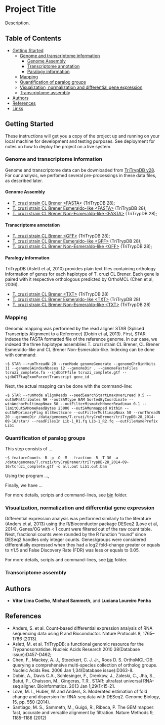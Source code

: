 # Project Title

Description.

## Table of Contents


   * [Getting Started](#getting-started)
      * [Genome and transcriptome information](#genome-and-transcriptome-information)
         * [Genome Assembly](#genome-assembly)
         * [Transcriptome annotation](#transcriptome-annotation)
         * [Paralogy information](#paralogy-information)
      * [Mapping](#mapping)
      * [Quantification of paralog groups](#quantification-of-paralog-groups)
      * [Visualization, normalization and differential gene expression](#visualization-normalization-and-differential-gene-expression)
      * [Transcriptome assembly](#transcriptome-assembly)
   * [Authors](#authors)
   * [References](#references)
   * [Links](#links)

## Getting Started

These instructions will get you a copy of the project up and running on your local machine for development and testing purposes. See deployment for notes on how to deploy the project on a live system.

### Genome and transcriptome information

Genome and transcriptome data can be downloaded from [TriTrypDB v28](http://tritrypdb.org/common/downloads/release-28/). For our analysis, we perfomed several pre-processings in these data files, as described later.

#### Genome Assembly

* [T. cruzi strain CL Brener \<FASTA\>](http://tritrypdb.org/common/downloads/release-28/TcruziCLBrener/fasta/data/TriTrypDB-28_TcruziCLBrener_Genome.fasta) (TriTrypDB 28);
* [T. cruzi strain CL Brener Esmeraldo-like \<FASTA\>](http://tritrypdb.org/common/downloads/release-28/TcruziCLBrenerEsmeraldo-like/fasta/data/TriTrypDB-28_TcruziCLBrenerEsmeraldo-like_Genome.fasta) (TriTrypDB 28);
* [T. cruzi strain CL Brener Non-Esmeraldo-like \<FASTA\>](http://tritrypdb.org/common/downloads/release-28/TcruziCLBrenerNon-Esmeraldo-like/fasta/data/TriTrypDB-28_TcruziCLBrenerNon-Esmeraldo-like_Genome.fasta) (TriTrypDB 28);

#### Transcriptome annotation

* [T. cruzi strain CL Brener \<GFF\>](http://tritrypdb.org/common/downloads/release-28/TcruziCLBrener/gff/data/TriTrypDB-28_TcruziCLBrener.gff) (TriTrypDB 28);
* [T. cruzi strain CL Brener Esmeraldo-like \<GFF\>](http://tritrypdb.org/common/downloads/release-28/TcruziCLBrenerEsmeraldo-like/gff/data/TriTrypDB-28_TcruziCLBrenerEsmeraldo-like.gff) (TriTrypDB 28);
* [T. cruzi strain CL Brener Non-Esmeraldo-like \<GFF\>](http://tritrypdb.org/common/downloads/release-28/TcruziCLBrenerNon-Esmeraldo-like/gff/data/TriTrypDB-28_TcruziCLBrenerNon-Esmeraldo-like.gff) (TriTrypDB 28);

#### Paralogy information

TriTrypDB (Aslett et al, 2010) provides plain text files containing orthology information of genes for each haplotype of T. cruzi CL Brener. Each gene is paired with it respective orthologous predicted by OrthoMCL (Chen et al, 2006). 
* [T. cruzi strain CL Brener \<TXT\>](http://tritrypdb.org/common/downloads/release-28/TcruziCLBrener/txt/TriTrypDB-28_TcruziCLBrenerGene.txt) (TriTrypDB 28)
* [T. cruzi strain CL Brener Esmeraldo-like \<TXT\>](http://tritrypdb.org/common/downloads/release-28/TcruziCLBrenerEsmeraldo-like/txt/TriTrypDB-28_TcruziCLBrenerEsmeraldo-likeGene.txt) (TriTrypDB 28)
* [T. cruzi strain CL Brener Non-Esmeraldo-like \<TXT\>](http://tritrypdb.org/common/downloads/release-28/TcruziCLBrenerNon-Esmeraldo-like/txt/TriTrypDB-28_TcruziCLBrenerNon-Esmeraldo-likeGene.txt) (TriTrypDB 28)

### Mapping

Genomic mapping was performed by the read aligner STAR (Spliced Transcripts Alignment to a Reference) (Dobin et al, 2013). First, STAR indexes the FASTA formatted file of the reference genome. In our case, we indexed the three haplotype assemblies T. cruzi strain CL Brener, CL Brener Esmeraldo-like and CL Brener Non-Esmeraldo-like. Indexing can be done with command:

```
~$ STAR --runThreadN 20 --runMode genomeGenerate --genomeChrBinNbits 11 --genomeSAindexNbases 12 --genomeDir . --genomeFastaFiles tcruzi_complete.fa --sjdbGTFfile tcruzi_complete.gtf --sjdbGTFtagExonParentTranscript gene_id
```
Next, the actual mapping can be done with the command-line:

```
~$ STAR --runMode alignReads --seedSearchStartLmaxOverLread 0.5 --outSAMattributes NH --outSAMtype BAM SortedByCoordinate --winAnchorMultimapNmax 50 --outFilterMismatchNoverReadLmax 0.1 --limitOutSAMoneReadBytes 25000 --outSAMunmapped Within --outSAMprimaryFlag AllBestScore --outFilterMultimapNmax 50 --runThreadN 20 --genomeDir /data/genomes/T.cruzi/tryCruBrener/triTrypDB-28_2014-09-16/star/ --readFilesIn Lib-1_R1.fq Lib-1_R2.fq --outFileNamePrefix Lib1
```

### Quantification of paralog groups
This step consists of ...

```
~$ featureCounts -B -p -O -M --fraction -R -T 30 -a /data/genomes/T.cruzi/tryCruBrener/triTrypDB-28_2014-09-16/tcruzi_complete.gtf -o all.out Lib1.out.bam
```
Using the program ..., 


Finally, we have ...


For more details, scripts and command-lines, see [bin](https://github.com/vitorlimac2/paralogQuantY/tree/master/bin) folder.

### Visualization, normalization and differential gene expression

Differential expression analysis was performed similarly to the literature (Anders et al, 2013) using the R/Bioconductor package DESeq2 (Love et al, 2014). Genes/OG with < 1 count were filtered out of the raw count table. Next, fractional counts were rounded by the R function “round” since DESeq2 handles only integer counts. Genes/groups were considered differentially expressed when they had a log2 fold-change greater or equals to ±1.5 and False Discovery Rate (FDR) was less or equals to 0.05.

For more details, scripts and command-lines, see [bin](https://github.com/vitorlimac2/paralogQuantY/tree/master/bin) folder.

### Transcriptome assembly

## Authors

* **Vitor Lima Coelho**, **Michael Sammeth**, and **Luciana Loureiro Penha**

## References

* Anders, S. et al. Count-based differential expression analysis of RNA sequencing data using R and Bioconductor. Nature Protocols 8, 1765–1786 (2013).
* Aslett, M. et al. TriTrypDB: a functional genomic resource for the Trypanosomatidae. Nucleic Acids Research 2010 38(Database issue):D457-D462;
* Chen, F., Mackey, A. J., Stoeckert, C. J. Jr., Roos D. S. OrthoMCL-DB: querying a comprehensive multi-species collection of ortholog groups. Nucleic Acids Res. 2006 Jan 1;34(Database issue):D363-8.
* Dobin, A., Davis C.A., Schlesinger, F., Drenkow, J., Zaleski, C., Jha, S., Batut, P., Chaisson, M., Gingeras, T.R.. STAR: ultrafast universal RNA-seq aligner. Bioinformatics. 2013 Jan 1;29(1):15-21.
* Love, M. I., Huber, W. and Anders, S. Moderated estimation of fold change and dispersion for RNA-seq data with DESeq2. Genome Biology, 15, pp. 550 (2014).
* Santiago, M. S., Sammeth, M., Guigó, R., Ribeca, P. The GEM mapper: fast, accurate and versatile alignment by filtration. Nature Methods 9, 1185–1188 (2012)
